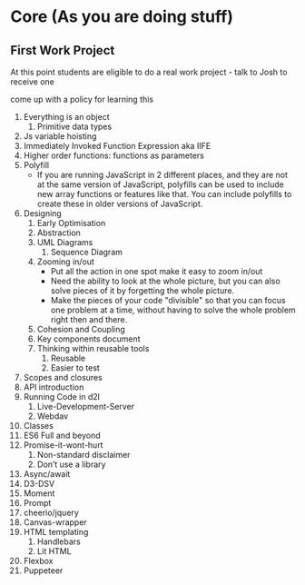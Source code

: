 # Core (As you are doing stuff)

## First Work Project
At this point students are eligible to do a real work project - talk to Josh to receive one

come up with a policy for learning this

1.  Everything is an object
    1.  Primitive data types
2.  Js variable hoisting
3.  Immediately Invoked Function Expression aka IIFE
4.  Higher order functions: functions as parameters
5.  Polyfill
    * If you are running JavaScript in 2 different places, and they are not at the same version of JavaScript, polyfills can be used to include new array functions or features like that. You can include polyfills to create these in older versions of JavaScript.
6.  Designing
    1.  Early Optimisation
    2.  Abstraction
    3.  UML Diagrams
        1. Sequence Diagram
    3.  Zooming in/out
        *  Put all the action in one spot make it easy to zoom in/out
        * Need the ability to look at the whole picture, but you can also solve pieces of it by forgetting the whole picture.
        * Make the pieces of your code "divisible" so that you can focus one problem at a time, without having to solve the whole problem right then and there.         
    4.  Cohesion and Coupling
    5.  Key components document
    6.  Thinking within reusable tools
        1.  Reusable
        2.  Easier to test
7.  Scopes and closures
8.  API introduction
9.  Running Code in d2l
    1.  Live-Development-Server
    2.  Webdav
10.  Classes
11.  ES6 Full and beyond
12.  Promise-it-wont-hurt
        1.  Non-standard disclaimer
        2.  Don’t use a library
13.  Async/await
14.  D3-DSV
15.  Moment
16.  Prompt
17.  cheerio/jquery
18.  Canvas-wrapper
19.  HTML templating
        1.  Handlebars
        2.  Lit HTML
20.  Flexbox
21.  Puppeteer